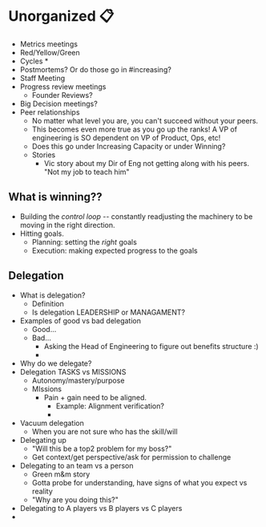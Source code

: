 # Unorganized 📋
* Metrics meetings
* Red/Yellow/Green
* Cycles
    * 
* Postmortems? Or do those go in #increasing?
* Staff Meeting
* Progress review meetings
    * Founder Reviews? 
* Big Decision meetings?
* Peer relationships
    * No matter what level you are, you can't succeed without your peers.
    * This becomes even more true as you go up the ranks! A VP of engineering is SO dependent on VP of Product, Ops, etc!
    * Does this go under Increasing Capacity or under Winning? 
    * Stories
        * Vic story about my Dir of Eng not getting along with his peers. "Not my job to teach him"
    

## What is winning??
* Building the *control loop* -- constantly readjusting the machinery to be moving in the right direction.
* Hitting goals.
    * Planning: setting the *right* goals
    * Execution: making expected progress to the goals

## Delegation
* What is delegation? 
    * Definition
    * Is delegation LEADERSHIP or MANAGAMENT?
* Examples of good vs bad delegation
    * Good…
    * Bad…
        * Asking the Head of Engineering to figure out benefits structure :)
        * 
* Why do we delegate?
* Delegation TASKS vs MISSIONS 
    * Autonomy/mastery/purpose
    * MIssions
        * Pain + gain need to be aligned. 
            * Example: Alignment verification?
            * 
* Vacuum delegation
    * When you are not sure who has the skill/will
* Delegating up
    * "Will this be a top2 problem for my boss?"
    * Get context/get perspective/ask for permission to challenge
* Delegating to an team vs a person
    * Green m&m story
    * Gotta probe for understanding, have signs of what you expect vs reality
    * "Why are you doing this?"
* Delegating to A players vs B players vs C players
* 